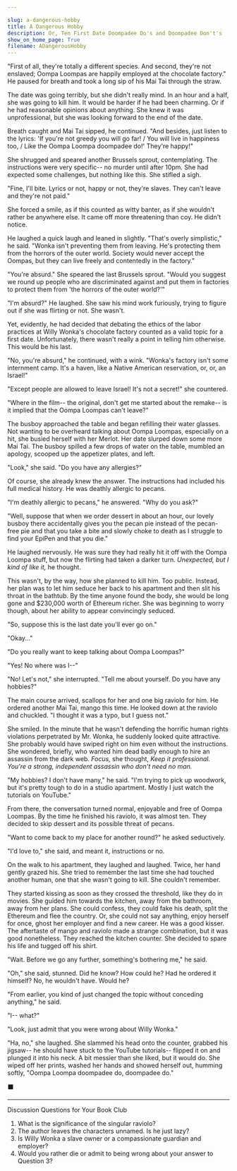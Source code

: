```yaml
---

slug: a-dangerous-hobby
title: A Dangerous Hobby
description: Or, Ten First Date Doompadee Do's and Doompadee Don't's
show_on_home_page: True
filename: ADangerousHobby
---
```



"First of all, they're totally a different species. And second, they're not enslaved; Oompa Loompas are happily employed at the chocolate factory." He paused for breath and took a long sip of his Mai Tai through the straw.

The date was going terribly, but she didn't really mind. In an hour and a half, she was going to kill him. It would be harder if he had been charming. Or if he had reasonable opinions about anything. She knew it was unprofessional, but she was looking forward to the end of the date.

Breath caught and Mai Tai sipped, he continued. "And besides, just listen to the lyrics: 'If you're not greedy you will go far! / You will live in happiness too, /  Like the Oompa Loompa doompadee do!' They're happy!"

She shrugged and speared another Brussels sprout, contemplating. The instructions were very specific-- no murder until after 10pm. She had expected some challenges, but nothing like this. She stifled a sigh.

"Fine, I'll bite. Lyrics or not, happy or not, they're slaves. They can't leave and they're not paid."

She forced a smile, as if this counted as witty banter, as if she wouldn't rather be anywhere else. It came off more threatening than coy. He didn't notice.

He laughed a quick laugh and leaned in slightly. "That's overly simplistic," he said. "Wonka isn't preventing them from leaving. He's protecting them from the horrors of the outer world. Society would never accept the Oompas, but they can live freely and contentedly in the factory."

"You're absurd." She speared the last Brussels sprout. "Would you suggest we round up people who are discriminated against and put them in factories to protect them from 'the horrors of the outer world?'"

"I'm absurd?" He laughed. She saw his mind work furiously, trying to figure out if she was flirting or not. She wasn't.

Yet, evidently, he had decided that debating the ethics of the labor practices at Willy Wonka's chocolate factory counted as a valid topic for a first date. Unfortunately, there wasn't really a point in telling him otherwise. This would be his last.

"No, you're absurd," he continued, with a wink. "Wonka's factory isn't some internment camp. It's a haven, like a Native American reservation, or, or, an Israel!"

"Except people are allowed to leave Israel! It's not a secret!" she countered.

"Where in the film-- the original, don't get me started about the remake-- is it implied that the Oompa Loompas can't leave?"

The busboy approached the table and began refilling their water glasses. Not wanting to be overheard talking about Oompa Loompas, especially on a hit, she busied herself with her Merlot. Her date slurped down some more Mai Tai. The busboy spilled a few drops of water on the table, mumbled an apology, scooped up the appetizer plates, and left.

"Look," she said. "Do you have any allergies?"

Of course, she already knew the answer. The instructions had included his full medical history. He was deathly allergic to pecans.

"I'm deathly allergic to pecans," he answered. "Why do you ask?"

"Well, suppose that when we order dessert in about an hour, our lovely busboy there accidentally gives you the pecan pie instead of the pecan-free pie and that you take a bite and slowly choke to death as I struggle to find your EpiPen and that you die."

He laughed nervously. He was sure they had really hit it off with the Oompa Loompa stuff, but now the flirting had taken a darker turn. _Unexpected, but I kind of like it,_ he thought.

This wasn't, by the way, how she planned to kill him. Too public. Instead, her plan was to let him seduce her back to his apartment and then slit his throat in the bathtub. By the time anyone found the body, she would be long gone and $230,000 worth of Ethereum richer. She was beginning to worry though, about her ability to appear convincingly seduced.

"So, suppose this is the last date you'll ever go on."

"Okay..."

"Do you really want to keep talking about Oompa Loompas?"

"Yes! No where was I--"

"No! Let's not," she interrupted. "Tell me about yourself. Do you have any hobbies?"

The main course arrived, scallops for her and one big raviolo for him. He ordered another Mai Tai, mango this time. He looked down at the raviolo and chuckled. "I thought it was a typo, but I guess not."

She smiled. In the minute that he wasn't defending the horrific human rights violations perpetrated by Mr. Wonka, he suddenly looked quite attractive. She probably would have swiped right on him even without the instructions. She wondered, briefly, who wanted him dead badly enough to hire an assassin from the dark web. _Focus,_ she thought, _Keep it professional. You're a strong, independent assassin who don't need no man._

"My hobbies? I don't have many," he said. "I'm trying to pick up woodwork, but it's pretty tough to do in a studio apartment. Mostly I just watch the tutorials on YouTube."

From there, the conversation turned normal, enjoyable and free of Oompa Loompas. By the time he finished his raviolo, it was almost ten. They decided to skip dessert and its possible threat of pecans.

"Want to come back to my place for another round?" he asked seductively.

"I'd love to," she said, and meant it, instructions or no.

On the walk to his apartment, they laughed and laughed. Twice, her hand gently grazed his. She tried to remember the last time she had touched another human, one that she wasn't going to kill. She couldn't remember.

They started kissing as soon as they crossed the threshold, like they do in movies. She guided him towards the kitchen, away from the bathroom, away from her plans. She could confess, they could fake his death, split the Ethereum and flee the country. Or, she could not say anything, enjoy herself for once, ghost her employer and find a new career. He was a good kisser. The aftertaste of mango and raviolo made a strange combination, but it was good nonetheless. They reached the kitchen counter. She decided to spare his life and tugged off his shirt.

"Wait. Before we go any further, something's bothering me," he said.

"Oh," she said, stunned. Did he know? How could he? Had he ordered it himself? No, he wouldn't have. Would he?

"From earlier, you kind of just changed the topic without conceding anything," he said.

"I-- what?"

"Look, just admit that you were wrong about Willy Wonka."

"Ha, no," she laughed. She slammed his head onto the counter, grabbed his jigsaw-- he should have stuck to the YouTube tutorials-- flipped it on and plunged it into his neck. A bit messier than she liked, but it would do. She wiped off her prints, washed her hands and showed herself out, humming softly, "Oompa Loompa doompadee do, doompadee do."

⬛

---

Discussion Questions for Your Book Club

1. What is the significance of the singular raviolo?
2. The author leaves the characters unnamed. Is he just lazy?
3. Is Willy Wonka a slave owner or a compassionate guardian and employer?
4. Would you rather die or admit to being wrong about your answer to Question 3?

